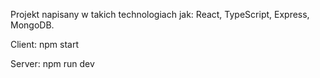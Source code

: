 Projekt napisany w takich technologiach jak: React, TypeScript, Express, MongoDB.

Client: npm start

Server: npm run dev
